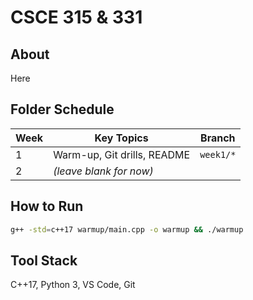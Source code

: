 # CSCE 315 & 331 

## About
Here

## Folder Schedule

| Week | Key Topics                        | Branch      |
| ---- | --------------------------------- | ----------- |
| 1    | Warm-up, Git drills, README       | `week1/*`   |
| 2    | _(leave blank for now)_           |             |

## How to Run
```bash
g++ -std=c++17 warmup/main.cpp -o warmup && ./warmup
```

## Tool Stack

C++17, Python 3, VS Code, Git